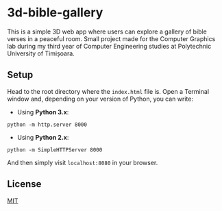 # 3d-bible-gallery

This is a simple 3D web app where users can explore a gallery of bible verses in a peaceful room. Small project made for the Computer Graphics lab during my third year of Computer Engineering studies at Polytechnic University of Timișoara.

## Setup

Head to the root directory where the `index.html` file is. Open a Terminal window and, depending on your version of Python, you can write:

- Using **Python 3.x**:

`python -m http.server 8000`

- Using **Python 2.x**:

`python -m SimpleHTTPServer 8000`

And then simply visit `localhost:8080` in your browser.


## License

[MIT](https://choosealicense.com/licenses/mit/)
